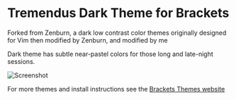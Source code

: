 Tremendus Dark Theme for Brackets
=========

Forked from Zenburn, a dark low contrast color themes originally designed for Vim then modified by Zenburn, and modified by me

Dark theme has subtle near-pastel colors for those long and late-night sessions. 

![Screenshot](https://github.com/tremendus/tremendus-dark-theme/blob/master/screen.png)

For more themes and install instructions see the [Brackets Themes website](http://brackets-themes.github.io/)
